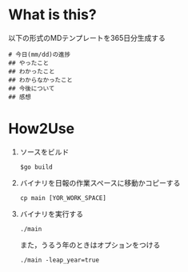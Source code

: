 # What is this?
以下の形式のMDテンプレートを365日分生成する

```
# 今日(mm/dd)の進捗
## やったこと
## わかったこと
## わからなかったこと
## 今後について
## 感想
```


# How2Use
1. ソースをビルド
   ```
   $go build
   ```
2. バイナリを日報の作業スペースに移動かコピーする
   ```
   cp main [YOR_WORK_SPACE]
   ```
3. バイナリを実行する
   ```
   ./main
   ```
   また，うるう年のときはオプションをつける
   ```
   ./main -leap_year=true
   ```